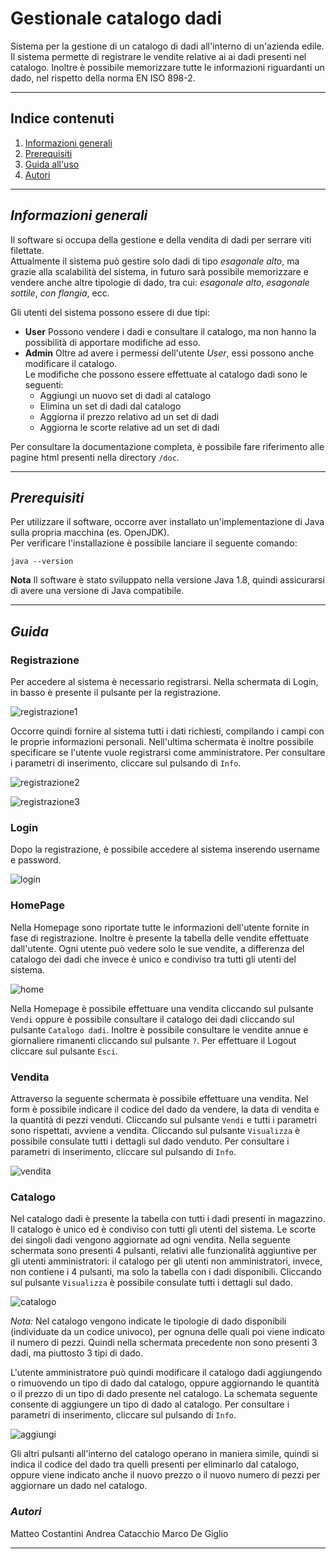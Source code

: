 
# Gestionale catalogo dadi
Sistema per la gestione di un catalogo di dadi all'interno di un'azienda edile.
Il sistema permette di registrare le vendite relative ai ai dadi presenti nel catalogo. Inoltre è possibile memorizzare tutte le informazioni riguardanti un dado, nel rispetto della norma EN ISO 898-2. 
***
## Indice contenuti
1. [Informazioni generali](#info)
2. [Prerequisiti](#requisiti)
3. [Guida all'uso](#esecuzione)
4. [Autori](#autori)
***
## *Informazioni generali*
Il software si occupa della gestione e della vendita di dadi per serrare viti filettate.  
Attualmente il sistema può gestire solo dadi di tipo _esagonale alto_, ma grazie alla scalabilità del sistema, in futuro sarà possibile memorizzare e vendere anche altre tipologie di dado, tra cui: _esagonale alto_, _esagonale sottile_, _con flangia_, ecc.

Gli utenti del sistema possono essere di due tipi:
* **User** Possono vendere i dadi e consultare il catalogo, ma non hanno la possibilità di apportare modifiche ad esso.
* **Admin** Oltre ad avere i permessi dell'utente _User_, essi possono anche modificare il catalogo.  
  Le modifiche che possono essere effettuate al catalogo dadi sono le seguenti:
  * Aggiungi un nuovo set di dadi al catalogo
  * Elimina un set di dadi dal catalogo
  * Aggiorna il prezzo relativo ad un set di dadi
  * Aggiorna le scorte relative ad un set di dadi

Per consultare la documentazione completa, è possibile fare riferimento alle pagine html presenti nella directory `/doc`.
***
## *Prerequisiti*
Per utilizzare il software, occorre aver installato un'implementazione di Java sulla propria macchina (es. OpenJDK).  
Per verificare l'installazione è possibile lanciare il seguente comando:  
```
java --version
```
**Nota** Il software è stato sviluppato nella versione Java 1.8, quindi assicurarsi di avere una versione di Java compatibile.
***
## *Guida*
### Registrazione
Per accedere al sistema è necessario registrarsi. Nella schermata di Login, in basso è presente il pulsante per la registrazione.

![registrazione1](https://user-images.githubusercontent.com/55923261/120051170-df6e5080-c01f-11eb-8269-f0fbd65f76ce.png)

Occorre quindi fornire al sistema tutti i dati richiesti, compilando i campi con le proprie informazioni personali. Nell'ultima schermata è inoltre possibile specificare se l'utente vuole registrarsi come amministratore. Per consultare i parametri di inserimento, cliccare sul pulsando di `Info`.

![registrazione2](https://user-images.githubusercontent.com/55923261/120051201-00cf3c80-c020-11eb-9b76-4a50dfa2ff7a.png)

![registrazione3](https://user-images.githubusercontent.com/55923261/120051205-0593f080-c020-11eb-97fc-705382839c4e.png)


### Login
Dopo la registrazione, è possibile accedere al sistema inserendo username e password.

![login](https://user-images.githubusercontent.com/55923261/120051417-daf66780-c020-11eb-8dbd-70ef52572117.png)

### HomePage
Nella Homepage sono riportate tutte le informazioni dell'utente fornite in fase di registrazione. Inoltre è presente la tabella delle vendite effettuate dall'utente. Ogni utente può vedere solo le sue vendite, a differenza del catalogo dei dadi che invece è unico e condiviso tra tutti gli utenti del sistema.

![home](https://user-images.githubusercontent.com/55923261/120051563-6d970680-c021-11eb-86b5-edb158fd7c53.png)

Nella Homepage è possibile effettuare una vendita cliccando sul pulsante `Vendi` oppure è possibile consultare il catalogo dei dadi cliccando sul pulsante `Catalogo dadi`. Inoltre è possibile consultare le vendite annue e giornaliere rimanenti cliccando sul pulsante `?`. Per effettuare il Logout cliccare sul pulsante `Esci`.

### Vendita
Attraverso la seguente schermata è possibile effettuare una vendita. Nel form è possibile indicare il codice del dado da vendere, la data di vendita e la quantità di pezzi venduti. Cliccando sul pulsante `Vendi` e tutti i parametri sono rispettati, avviene a vendita. Cliccando sul pulsante `Visualizza` è possibile consulate tutti i dettagli sul dado venduto. Per consultare i parametri di inserimento, cliccare sul pulsando di `Info`.

![vendita](https://user-images.githubusercontent.com/55923261/120051852-b602f400-c022-11eb-9d6d-1dd01efe7829.png)

### Catalogo
Nel catalogo dadi è presente la tabella con tutti i dadi presenti in magazzino. Il catalogo è unico ed è condiviso con tutti gli utenti del sistema. Le scorte dei singoli dadi vengono aggiornate ad ogni vendita. Nella seguente schermata sono presenti 4 pulsanti, relativi alle funzionalità aggiuntive per gli utenti amministratori: il catalogo per gli utenti non amministratori, invece, non contiene i 4 pulsanti, ma solo la tabella con i dadi disponibili. Cliccando sul pulsante `Visualizza` è possibile consulate tutti i dettagli sul dado.

![catalogo](https://user-images.githubusercontent.com/55923261/120051871-c915c400-c022-11eb-87ee-db77baf6310b.png)

*Nota:* Nel catalogo vengono indicate le tipologie di dado disponibili (individuate da un codice univoco), per ognuna delle quali poi viene indicato il numero di pezzi. Quindi nella schermata precedente non sono presenti 3 dadi, ma piuttosto 3 tipi di dado.

L'utente amministratore può quindi modificare il catalogo dadi aggiungendo o rimuovendo un tipo di dado dal catalogo, oppure aggiornando le quantità o il prezzo di un tipo di dado presente nel catalogo. La schemata seguente consente di aggiungere un tipo di dado al catalogo. Per consultare i parametri di inserimento, cliccare sul pulsando di `Info`.

![aggiungi](https://user-images.githubusercontent.com/55923261/120052239-8c4acc80-c024-11eb-9c95-d98c5713721a.png)

Gli altri pulsanti all'interno del catalogo operano in maniera simile, quindi si indica il codice del dado tra quelli presenti per eliminarlo dal catalogo, oppure viene indicato anche il nuovo prezzo o il nuovo numero di pezzi per aggiornare un dado nel catalogo.

### *Autori*

Matteo Costantini
Andrea Catacchio 
Marco De Giglio

***
